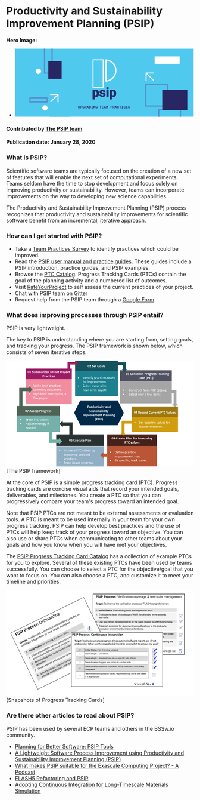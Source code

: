# Productivity and Sustainability Improvement Planning (PSIP)

**Hero Image:**

 - <img src='../../images/Blog_0120_PSIP4.png' />

#### Contributed by [The PSIP team]()
#### Publication date: January 28, 2020


### What is PSIP?

Scientific software teams are typically focused on the creation of a new set of features that will enable the next set of computational experiments. Teams seldom have the time to stop development and focus solely on improving productivity or sustainability. However, teams can incorporate improvements on the way to developing new science capabilities.

The Productivity and Sustainability Improvement Planning (PSIP) process recognizes that productivity and sustainability improvements for scientific software benefit from an incremental, iterative approach.

### How can I get started with PSIP?

- Take a [Team Practices Survey](https://bssw-psip.github.io/ptc-catalog/pages/survey.html) to identify practices which could be improved.
- Read the [PSIP user manual and practice guides](https://bssw-psip.github.io/practice-guides/). These guides include a PSIP introduction, practice guides, and PSIP examples.
- Browse the [PTC Catalog](https://bssw-psip.github.io/ptc-catalog/catalog). Progress Tracking Cards (PTCs) contain the goal of the planning activity and a numbered list of outcomes.
- Visit [RateYourProject](https://rateyourproject.org) to self assess the current practices of your project.
- Chat with PSIP team on  [Gitter](https://gitter.im/bssw-psip/community)
- Request help from the PSIP team through a [Google Form](https://docs.google.com/forms/d/e/1FAIpQLSdcQxb158piJeBqELZmJFkJTOFx71WBNBChtec5f21kyvPiCg/viewform)


### What does improving processes through PSIP entail?

PSIP is very lightweight.

The key to PSIP is understanding where you are starting from, setting goals, and tracking your progress. The PSIP framework is shown below, which consists of seven iterative steps.

<img src='../../images/Blog_0128_PSIP_Framework.png' class='page lightbox'/>[The PSIP framework]

At the core of PSIP is a simple progress tracking card (PTC). Progress tracking cards are concise visual aids that record your intended goals, deliverables, and milestones. You create a PTC so that you can progressively compare your team's progress toward an intended goal.

Note that PSIP PTCs are not meant to be external assessments or evaluation tools. A PTC is meant to be used internally in your team for your own progress tracking. PSIP can help develop best practices and the use of PTCs will help keep track of your progress toward an objective. You can also use or share PTCs when communicating to other teams about your goals and how you know when you will have met your objectives.

The [PSIP Progress Tracking Card Catalog](https://bssw-psip.github.io/ptc-catalog/catalog) has a collection of example PTCs for you to explore. Several of these existing PTCs have been used by teams successfully. You can choose to select a PTC for the objective/goal that you want to focus on. You can also choose a PTC, and customize it to meet your timeline and priorities.

<img src='../../images/Blog_0120_PTCCards.png' class='page lightbox'/>[Snapshots of Progress Tracking Cards]


### Are there other articles to read about PSIP?

PSIP has been used by several ECP teams and others in the BSSw.io community.

- [Planning for Better Software: PSIP Tools](https://bssw.io/items/planning-for-better-software-psip-tools)
- [A Lightweight Software Process Improvement using Productivity and Sustainability Improvement Planning (PSIP)](https://bssw.io/items/lightweight-software-process-improvement-using-productivity-and-sustainability-improvement-planning-psip)
- [What makes PSIP suitable for the Exascale Computing Project? - A Podcast](https://bssw.io/items/what-makes-psip-suitable-for-the-exascale-computing-project)
- [FLASH5 Refactoring and PSIP](https://bssw.io/blog_posts/flash5-refactoring-and-psip)
- [Adopting Continuous Integration for Long-Timescale Materials Simulation](https://bssw.io/blog_posts/adopting-continuous-integration-for-long-timescale-materials-simulation)


<!---
Publish: yes
Track: how to
Pinned: no
RSS update: 2020-01-28
Topics: software process improvement
--->
